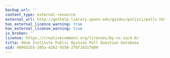 ```yaml
---
backup_url: ''
content_type: external-resource
external_url: http://gethelp.library.upenn.edu/guides/polisci/polls.html
has_external_licence_warning: true
has_external_license_warning: true
is_broken: ''
license: https://creativecommons.org/licenses/by-nc-sa/4.0/
title: Odum Institute Public Opinion Poll Question Database
uid: 409d31b5-285a-4262-9550-2fbf1831fd89
---
```

